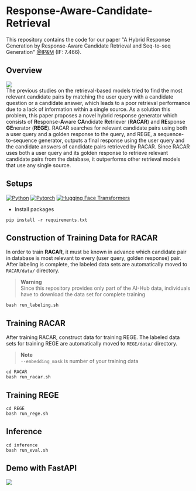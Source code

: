 # Response-Aware-Candidate-Retrieval
This repository contains the code for our paper "A Hybrid Response Generation by Response-Aware Candidate Retrieval and Seq-to-seq Generation" [@IP&M](https://www.sciencedirect.com/journal/information-processing-and-management) (IF: 7.466).

## Overview
<img src='https://user-images.githubusercontent.com/55969260/208833618-034cfad2-03f4-4387-875a-db0cd0b23fcc.png'> <br>
The previous studies on the retrieval-based models tried to find the most relevant candidate pairs by matching the user query with a candidate question or a candidate answer, which leads to a poor retrieval performance due to a lack of information within a single source. As a solution this problem, this paper proposes a novel hybrid response generator which consists of **R**esponse-**A**ware **CA**ndidate **R**etriever (**RACAR**) and **RE**sponse **GE**nerator (**REGE**). RACAR searches for relevant candidate pairs using both a user query and a golden response to the query, and REGE, a sequence-to-sequence generator, outputs a final response using the user query and the candidate answers of candidate pairs retrieved by RACAR. Since RACAR uses both a user query and its golden response to retrieve relevant candidate pairs from the database, it outperforms other retrieval models that use any single source.

## Setups
[![Python](https://img.shields.io/badge/python-3.8.5-blue?logo=python&logoColor=FED643)](https://www.python.org/downloads/release/python-385/)
[![Pytorch](https://img.shields.io/badge/pytorch-1.7.1-red?logo=pytorch)](https://pytorch.org/get-started/previous-versions/)
[![Hugging Face Transformers](https://img.shields.io/badge/%F0%9F%A4%97-Transformers|4.24.0-pink?color=FF33CC)](https://github.com/huggingface/transformers)

- Install packages
```
pip install -r requirements.txt
```
## Construction of Training Data for RACAR
In order to train **RACAR**, it must be known in advance which candidate pair in database is most relevant to every (user query, golden response) pair. After labeling is complete, the labeled data sets are automatically moved to `RACAR/data/` directory.
> **Warning** <br>
> Since this repository provides only part of the AI-Hub data, individuals have to download the data set for complete training

```
bash run_labeling.sh
```

## Training RACAR
After training RACAR, construct data for training REGE. The labeled data sets for training REGE are automatically moved to `REGE/data/` directory. 
> **Note** <br>
> `--embedding_mask` is number of your training data
```
cd RACAR
bash run_racar.sh
```

## Training REGE
```
cd REGE
bash run_rege.sh
```

## Inference
```
cd inference
bash run_eval.sh
```

## Demo with FastAPI
<img src = "https://user-images.githubusercontent.com/55969260/200460525-ac04b760-0b66-4371-84f5-d82f15d1b1e6.gif"> <br>
